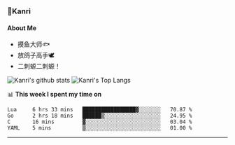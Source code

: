 ### 🌱Kanri
#### About Me
- 摸鱼大师🐟
- 放鸽子高手🕊
- 二刺螈二刺螈！

![Kanri's github stats](https://github-readme-stats.vercel.app/api?username=Yiwen-Chan&show_icons=true&theme=vue&line_height=20)
![Kanri's Top Langs](https://github-readme-stats.vercel.app/api/top-langs/?username=Yiwen-Chan&layout=compact&theme=vue&card_width=270)

📊 **This week I spent my time on**
<!--START_SECTION:waka-->
```text
Lua     6 hrs 33 mins   █████████████████▓░░░░░░░   70.87 % 
Go      2 hrs 18 mins   ██████▒░░░░░░░░░░░░░░░░░░   24.95 % 
C       16 mins         ▓░░░░░░░░░░░░░░░░░░░░░░░░   03.04 % 
YAML    5 mins          ▒░░░░░░░░░░░░░░░░░░░░░░░░   01.00 % 
```
<!--END_SECTION:waka-->

***

